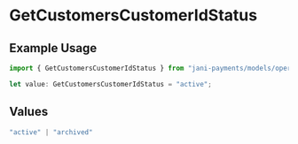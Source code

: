 # GetCustomersCustomerIdStatus

## Example Usage

```typescript
import { GetCustomersCustomerIdStatus } from "jani-payments/models/operations";

let value: GetCustomersCustomerIdStatus = "active";
```

## Values

```typescript
"active" | "archived"
```